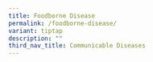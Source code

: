 ```yaml
---
title: Foodborne Disease
permalink: /foodborne-disease/
variant: tiptap
description: ""
third_nav_title: Communicable Diseases
---
```

